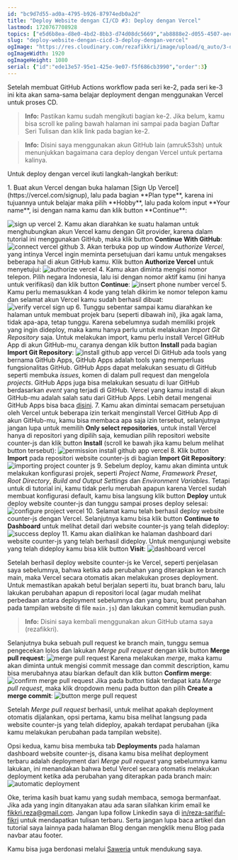 ```yaml
---
id: "bc9d7d55-ad0a-4795-b926-87974edb0a2d"
title: "Deploy Website dengan CI/CD #3: Deploy dengan Vercel"
lastmod: 1720767708928
topics: ["e5d6b8ea-d8e0-4bd2-8bb3-d74d08dc5669","ab8888e2-d055-4507-aec3-7cadb0d36d98","3b2bf050-b69c-4438-b3d9-ed0a3a5e0911"]
slug: "deploy-website-dengan-cicd-3-deploy-dengan-vercel"
ogImage: "https://res.cloudinary.com/rezafikkri/image/upload/q_auto/3-deploy-vercel-github-action.png"
ogImageWidth: 1920
ogImageHeight: 1080
serial: {"id":"ede13e57-95e1-425e-9e07-f5f686cb3990","order":3}
---
```


Setelah membuat GitHub Actions workflow pada seri ke-2, pada seri ke-3 ini kita akan sama-sama belajar deployment dengan menggunakan Vercel untuk proses CD.

> **Info:** Pastikan kamu sudah mengikuti bagian ke-2. Jika belum, kamu bisa scroll ke paling bawah halaman ini sampai pada bagian Daftar Seri Tulisan dan klik link pada bagian ke-2.

> **Info:** Disini saya menggunakan akun GitHub lain (amruk53sh) untuk menunjukkan bagaimana cara deploy dengan Vercel untuk pertama kalinya.

Untuk deploy dengan vercel ikuti langkah-langkah berikut:
<!-- excerpt -->1. Buat akun Vercel dengan buka halaman [Sign Up Vercel](https://vercel.com/signup), lalu pada bagian **Plan type**, karena ini tujuannya untuk belajar maka pilih **Hobby**, lalu<!-- excerpt --> pada kolom input **Your name**, isi dengan nama kamu dan klik button **Continue**:
![sign up vercel](https://res.cloudinary.com/rezafikkri/image/upload/q_auto/sign-up-vercel.png)<!--rehype:width=1351&height=656&loading=lazy&class=mt-6&decoding=async-->
2. Kamu akan diarahkan ke suatu halaman untuk menghubungkan akun Vercel kamu dengan Git provider, karena dalam tutorial ini menggunakan GitHub, maka klik button **Continue With GitHub**:
![connect vercel github](https://res.cloudinary.com/rezafikkri/image/upload/q_auto/connect-vercel-github.png)<!--rehype:width=1351&height=656&loading=lazy&class=mt-6&decoding=async-->
3. Akan terbuka pop up window *Authorize Vercel*, yang intinya Vercel ingin meminta persetujuan dari kamu untuk mengakses beberapa hal di akun GitHub kamu. Klik button **Authorize Vercel** untuk menyetujui:
![authorize vercel](https://res.cloudinary.com/rezafikkri/image/upload/q_auto/authorize-vercel.png)<!--rehype:width=818&height=680&loading=lazy&class=mt-6&decoding=async-->
4. Kamu akan diminta mengisi nomor telepon. Pilih negara Indonesia, lalu isi dengan nomor aktif kamu (ini hanya untuk verifikasi) dan klik button **Continue**:
![insert phone number vercel](https://res.cloudinary.com/rezafikkri/image/upload/q_auto/insert-phone-number-vercel.png)<!--rehype:width=826&height=682&loading=lazy&class=mt-6&decoding=async-->
5. Kamu perlu memasukkan 4 kode yang telah dikirim ke nomor telepon kamu dan selamat akun Vercel kamu sudah berhasil dibuat:
![verify vercel sign up](https://res.cloudinary.com/rezafikkri/image/upload/q_auto/verify-vercel-sign-up.png)<!--rehype:width=820&height=685&loading=lazy&class=mt-6&decoding=async-->
6. Tunggu sebentar sampai kamu diarahkan ke halaman untuk membuat projek baru (seperti dibawah ini), jika agak lama, tidak apa-apa, tetap tunggu. Karena sebelumnya sudah memiliki projek yang ingin dideploy, maka kamu hanya perlu untuk melakukan *Import Git Repository* saja. Untuk melakukan import, kamu perlu install Vercel GitHub App di akun GitHub-mu, caranya dengan klik button **Install** pada bagian **Import Git Repository**:
![install github app vercel](https://res.cloudinary.com/rezafikkri/image/upload/q_auto/install-vercel.png)<!--rehype:width=1366&height=1151&loading=lazy&class=mt-6&decoding=async--> Di GitHub ada tools yang bernama GitHub Apps, GitHub Apps adalah tools yang memperluas fungsionalitas GitHub. GitHub Apps dapat melakukan sesuatu di GitHub seperti membuka *issues*, komen di dalam pull request dan mengelola *projects*. GitHub Apps juga bisa melakukan sesuatu di luar GitHub berdasarkan *event* yang terjadi di GitHub. Vercel yang kamu install di akun GitHub-mu adalah salah satu dari GitHub Apps. Lebih detail mengenai GitHub Apps bisa baca [disini](https://docs.github.com/en/apps/using-github-apps/about-using-github-apps).
7. Kamu akan dimintai semacam persetujuan oleh Vercel untuk beberapa izin terkait menginstall Vercel GitHub App di akun GitHub-mu, kamu bisa membaca apa saja izin tersebut, selanjutnya jangan lupa untuk memilih **Only select repositories**, untuk install Vercel hanya di repositori yang dipilih saja, kemudian pilih repositori website counter-js dan klik button **Install** (scroll ke bawah jika kamu belum melihat button tersebut):
![permission install github app vercel](https://res.cloudinary.com/rezafikkri/image/upload/q_auto/permission-install-vercel.png)<!--rehype:width=818&height=682&loading=lazy&class=mt-6&decoding=async-->
8. Klik button **Import** pada repositori website counter-js di bagian **Import Git Repository**:
![importing project counter js](https://res.cloudinary.com/rezafikkri/image/upload/q_auto/importing-project-counter-js.png)<!--rehype:width=1351&height=656&loading=lazy&class=mt-6&decoding=async-->
9. Sebelum deploy, kamu akan diminta untuk melakukan konfigurasi projek, seperti *Project Name*, *Framework Preset*, *Root Directory*, *Build and Output Settings* dan *Environment Variables*. Tetapi untuk di tutorial ini, kamu tidak perlu merubah apapun karena Vercel sudah membuat konfigurasi default, kamu bisa langsung klik button **Deploy** untuk deploy website counter-js dan tunggu sampai proses deploy selesai:
![configure project vercel](https://res.cloudinary.com/rezafikkri/image/upload/q_auto/configure-project-vercel.png)<!--rehype:width=1351&height=656&loading=lazy&class=mt-6&decoding=async-->
10. Selamat kamu telah berhasil deploy website counter-js dengan Vercel. Selanjutnya kamu bisa klik button **Continue to Dashboard** untuk melihat detail dari website counter-js yang telah dideploy:
![success deploy](https://res.cloudinary.com/rezafikkri/image/upload/q_auto/success-deploy.png)<!--rehype:width=1351&height=656&loading=lazy&class=mt-6&decoding=async-->
11. Kamu akan dialihkan ke halaman dashboard dari website counter-js yang telah berhasil dideploy. Untuk mengunjungi website yang telah dideploy kamu bisa klik button **Visit**:
![dashboard vercel](https://res.cloudinary.com/rezafikkri/image/upload/q_auto/dashboard-vercel.png)<!--rehype:width=1366&height=759&loading=lazy&class=mt-6&decoding=async-->

Setelah berhasil deploy website counter-js ke Vercel, seperti penjelasan saya sebelumnya, bahwa ketika ada perubahan yang diterapkan ke branch main, maka Vercel secara otomatis akan melakukan proses deployment. Untuk memastikan apakah betul berjalan seperti itu, buat branch baru, lalu lakukan perubahan apapun di repositori local (agar mudah melihat perbedaan antara deployment sebelumnya dan yang baru, buat perubahan pada tampilan website di file `main.js`) dan lakukan commit kemudian push.

> **Info:** Disini saya kembali menggunakan akun GitHub utama saya (rezafikkri).

Selanjutnya buka sebuah pull request ke branch main, tunggu semua pengecekan lolos dan lakukan *Merge pull request* dengan klik button **Merge pull request**:
![merge pull request](https://res.cloudinary.com/rezafikkri/image/upload/q_auto/merge-pull-request.png)<!--rehype:width=1351&height=656&loading=lazy&class=mt-6&decoding=async-->
Karena melakukan *merge*, maka kamu akan diminta untuk mengisi commit message dan commit description, kamu bisa merubahnya atau biarkan default dan klik button **Confirm merge**:
![confirm merge pull request](https://res.cloudinary.com/rezafikkri/image/upload/q_auto/confirm-merge-pull-request.png)<!--rehype:width=1351&height=656&loading=lazy&class=mt-6&decoding=async-->
Jika pada button tidak terdapat kata *Merge pull request*, maka klik dropdown menu pada button dan pilih **Create a merge commit**:
![button merge pull request](https://res.cloudinary.com/rezafikkri/image/upload/q_auto/button-merge-pull-request.png)<!--rehype:width=1351&height=656&loading=lazy&class=mt-6&decoding=async-->

Setelah *Merge pull request* berhasil, untuk melihat apakah deployment otomatis dijalankan, opsi pertama, kamu bisa melihat langsung pada website counter-js yang telah dideploy, apakah terdapat perubahan (jika kamu melakukan perubahan pada tampilan website).

Opsi kedua, kamu bisa membuka tab **Deployments** pada halaman dashboard website counter-js, disana kamu bisa melihat deployment terbaru adalah deployment dari *Merge pull request* yang sebelumnya kamu lakukan, ini menandakan bahwa betul Vercel secara otomatis melakukan deployment ketika ada perubahan yang diterapkan pada branch main:
![automatic deployment](https://res.cloudinary.com/rezafikkri/image/upload/q_auto/automatic-deployment.png)<!--rehype:width=1351&height=656&loading=lazy&class=mt-6&decoding=async-->

Oke, terima kasih buat kamu yang sudah membaca, semoga bermanfaat. Jika ada yang ingin ditanyakan atau ada saran silahkan kirim email ke fikkri.reza@gmail.com. Jangan lupa follow Linkedin saya di [in/reza-sariful-fikri](https://www.linkedin.com/in/reza-sariful-fikri) untuk mendapatkan tulisan terbaru. Serta jangan lupa baca artikel dan tutorial saya lainnya pada halaman Blog dengan mengklik menu Blog pada navbar atau footer.

Kamu bisa juga berdonasi melalui [Saweria](https://saweria.co/rezafikkri) untuk mendukung saya.
